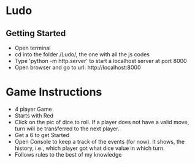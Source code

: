 # Ludo

## Getting Started
- Open terminal
- cd into the folder /Ludo/, the one with all the js codes
- Type 'python -m http.server' to start a localhost server at port 8000
- Open browser and go to url: http://localhost:8000

# Game Instructions
- 4 player Game
- Starts with Red
- Click on the pic of dice to roll. If a player does not have a valid move, turn will be transferred to the next player.
- Get a 6 to get Started
- Open Console to keep a track of the events (for now). It shows, the history, i.e., which player got what dice value in which turn.
- Follows rules to the best of my knowledge
